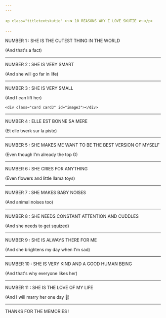 ```yaml
---
---

<p class="titletextskutie" >✨❤️ 10 REASONS WHY I LOVE SKUTIE ❤️✨</p>

---
```


<p class="titletext" >NUMBER 1 : SHE IS THE CUTEST THING IN THE WORLD</p>
<p class="skutietext" >(And that's a fact)</p>

<div class="demo">
  <div class="perspective-container">
    <div class="card card1" id="image1"></div>
  </div>
</div>

---
<img class="flytop" src="/background/keur.png" />
<img class="flyleft" src="/background/keur.png" />
<p class="titletext" >NUMBER 2 : SHE IS VERY SMART</p>
<p class="skutietext" >(And she will go far in life)</p>

<div class="demo">
  <div class="perspective-container">
    <div class="card card2" id="image2"></div>
  </div>
</div>

---

<p class="titletext" >NUMBER 3 : SHE IS VERY SMALL</p>
<p class="skutietext" >(And I can lift her)</p>
<img class="flytop" src="/background/oiseau.png" />
<img class="flyleft" src="/background/oiseau.png" />
<div class="demo">
  <div class="perspective-container">
    
    <div class="card card3" id="image3"></div>
  </div>
</div>

---

<p class="titletext" >NUMBER 4 : ELLE EST BONNE SA MERE</p>
<p class="skutietext" >(Et elle twerk sur la piste)</p>

<div class="demo">
  <div class="perspective-container">
    <div class="card card4" id="image4"></div>
  </div>
</div>

---

<p class="titletext" >NUMBER 5 : SHE MAKES ME WANT TO BE THE BEST VERSION OF MYSELF</p>
<p class="skutietext" >(Even though I'm already the top G)</p>

<div class="demo">
  <div class="perspective-container">
    <div class="card card5" id="image5"></div>
  </div>
</div>

---

<p class="titletext" >NUMBER 6 : SHE CRIES FOR ANYTHING</p>
<p class="skutietext" >(Even flowers and little llama toys)</p>

<div class="demo">
  <div class="perspective-container">
    <div class="card card6" id="image6"></div>
  </div>
</div>

---

<p class="titletext" >NUMBER 7 : SHE MAKES BABY NOISES</p>
<p class="skutietext" >(And animal noises too)</p>

<div class="demo">
  <div class="perspective-container">
    <div class="card card7" id="image7"></div>
  </div>
</div>

---

<p class="titletext" >NUMBER 8 : SHE NEEDS CONSTANT ATTENTION AND CUDDLES</p>
<p class="skutietext" >(And she needs to get squized)</p>

<div class="demo">
  <div class="perspective-container">
    <div class="card card9" id="image9"></div>
  </div>
</div>

---

<p class="titletext" >NUMBER 9 : SHE IS ALWAYS THERE FOR ME</p>
<p class="skutietext" >(And she brightens my day when I'm sad)</p>

<div class="demo">
  <div class="perspective-container">
    <div class="card card8" id="image8"></div>
  </div>
</div>


---

<p class="titletext" >NUMBER 10 : SHE IS VERY KIND AND A GOOD HUMAN BEING</p>
<p class="skutietext" >(And that's why everyone likes her)</p>

<div class="demo">
  <div class="perspective-container">
    <div class="card card10" id="image10"></div>
  </div>
</div>

---

<p class="titletext" >NUMBER 11 : SHE IS THE LOVE OF MY LIFE</p>
<p class="skutietext" >(And I will marry her one day 💍)</p>

<div class="demo">
  <div class="perspective-container">
    <div class="card card11" id="image11"></div>
  </div>
</div>

---

<p class="titletextskutie" >THANKS FOR THE MEMORIES !</p>

<div id="stage">
      <div id="rotate">
        <div id="ring-1" class="ring"></div>
        <div id="ring-2" class="ring"></div>
        <div id="ring-3" class="ring"></div>
      </div>
    </div>

<style type="text/css">

      #stage {
        margin: 200px auto;
        width: 900px;
        height: 600px;
        /*
        
        Setting the perspective of the contents of the stage
        but not the stage itself
        
        */
        -webkit-perspective: 1600;
      }

      #rotate {
        margin: 0 auto;
        width: 900px;
        height: 600px;
        /* Ensure that we're in 3D space */
        -webkit-transform-style: preserve-3d;
        /*
        Make the whole set of rows use the x-axis spin animation
        for a duration of 7 seconds, running infinitely and linearly
        */
        -webkit-animation-name: x-spin;
        -webkit-animation-duration: 14s;
        -webkit-animation-iteration-count: infinite;
        -webkit-animation-timing-function: linear;
      }

      .ring {
        margin: 0 auto;
        height: 165px;
        width: 900px;
        -webkit-transform-style: preserve-3d;
        -webkit-animation-iteration-count: infinite;
        -webkit-animation-timing-function: linear;
      }
      
  

      .poster {
        position: absolute;
        left: 375px;
        height: 150px
        width: 100%;
        object-fit: cover;
        opacity: 0.85;
        color: rgba(0,0,0,0.9);
        -webkit-border-radius: 10px;
      }
      
      .poster > p {
        font-family: 'Georgia', serif;
        font-size: 36px;
        font-weight: bold;
        text-align: center;
        margin-top: 28px;
      }

      /*
      Set up each row to have a different animation duration
      and alternating y-axis rotation directions.
      */
      #ring-1 {
        -webkit-animation-name: y-spin;
        -webkit-animation-duration: 22s;
      }

      #ring-2 {
        -webkit-animation-name: back-y-spin;
        -webkit-animation-duration: 18s;
      }

      #ring-3 {
        -webkit-animation-name: y-spin;
        -webkit-animation-duration: 14s;
      }

      /*

      Here we define each of the three individual animations that
      we will be using to have our 3D rotation effect. The first
      animation will perform a full rotation on the x-axis, we'll
      use that on the whole set of objects. The second and third
      animations will perform a full rotation on the y-axis in
      opposite directions, alternating directions between rows.
    
      Note that you currently have to specify an intermediate step
      for rotations even when you are using individual transformation
      constructs.

      */
      @-webkit-keyframes x-spin {
        0%    { -webkit-transform: rotateX(0deg); }
        
        25%   { -webkit-transform: rotateX(20deg); }
  
        75%   { -webkit-transform: rotateX(-20deg); }
  
        100%  { -webkit-transform: rotateX(0deg); }
      }

      @-webkit-keyframes y-spin {
        0%    { -webkit-transform: rotateY(0deg); }
        50%   { -webkit-transform: rotateY(180deg); }
        100%  { -webkit-transform: rotateY(360deg); }
      }

      @-webkit-keyframes back-y-spin {
        0%    { -webkit-transform: rotateY(360deg); }
        50%   { -webkit-transform: rotateY(180deg); }
        100%  { -webkit-transform: rotateY(0deg); }
      }

  .flytop { position: absolute; top: -1000px; width: 10% /* <- not relevant for the animation */ }
  .flyleft { position: absolute; left: -1000px; width: 10% /* <- not relevant for the animation */ }
    </style>

  <script src="https://ajax.googleapis.com/ajax/libs/jquery/2.1.1/jquery.min.js"> </script>
 <script type="text/javascript">

  const audio1 = new Audio('/skutie_pics/songs/1.ogg');
  const audio11 = new Audio('/skutie_pics/songs/iseethelight.mp3');
   audio11.loop = true;
   
  const image1 = document.getElementById('image1');
  image1.addEventListener('click', function() {
  // Play the song when the button is clicked
  audio1.play();
  audio11.play();
});

   const audio2 = new Audio('/skutie_pics/songs/2.ogg');
  const image2 = document.getElementById('image2');
  image2.addEventListener('click', function() {
  // Play the song when the button is clicked
  audio2.play();
    audio11.play();
});

   const audio3 = new Audio('/skutie_pics/songs/3.ogg');
  const image3 = document.getElementById('image3');
  image3.addEventListener('click', function() {
  // Play the song when the button is clicked
  audio3.play();
    audio11.play();
});

   const audio4 = new Audio('/skutie_pics/songs/4.ogg');
  const image4 = document.getElementById('image4');
  image4.addEventListener('click', function() {
  // Play the song when the button is clicked
  audio4.play();
    audio11.play();
});

   const audio5 = new Audio('/skutie_pics/songs/5.ogg');
  const image5 = document.getElementById('image5');
  image5.addEventListener('click', function() {
  // Play the song when the button is clicked
  audio5.play();
    audio11.play();
});

   const audio6 = new Audio('/skutie_pics/songs/7.ogg');
  const image6 = document.getElementById('image6');
  image6.addEventListener('click', function() {
  // Play the song when the button is clicked
  audio6.play();
    audio11.play();
});

   const audio7 = new Audio('/skutie_pics/songs/6.ogg');
  const image7 = document.getElementById('image7');
  image7.addEventListener('click', function() {
  // Play the song when the button is clicked
  audio7.play();
    audio11.play();
});

   const audio8 = new Audio('/skutie_pics/songs/8.ogg');
  const image8 = document.getElementById('image8');
  image8.addEventListener('click', function() {
  // Play the song when the button is clicked
  audio8.play();
    audio11.play();
});

   const audio9 = new Audio('/skutie_pics/songs/9.ogg');
  const image9 = document.getElementById('image9');
  image9.addEventListener('click', function() {
  // Play the song when the button is clicked
  audio9.play();
    audio11.play();
});

   const audio10 = new Audio('/skutie_pics/songs/10.ogg');
  const image10 = document.getElementById('image10');
  image10.addEventListener('click', function() {
  // Play the song when the button is clicked
  audio10.play();
    audio11.play();
});

   const audiobonus = new Audio('/skutie_pics/songs/happy.mp3');
  const image11 = document.getElementById('image11');
  image11.addEventListener('click', function() {
  // Play the song when the button is clicked
  audiobonus.play();
    audio11.play();
});

 
  const objectList = document.querySelectorAll('.card');
   
  objectList.forEach((object) => {
  object.onmousemove = handleMouseMove; })
  
 
  function handleMouseMove(event) {
  const height = window.innerHeight;
  const width = window.innerWidth;

  console.log(height);
  console.log(width);
        
  // Creates angles of (-20, -20) (left, bottom) and (20, 20) (right, top)
  const yAxisDegree = event.pageX / width * 40 - 20;
  const xAxisDegree = event.offsetY / height * -1 * 20 + 10;

  console.log(event.pageX);
  console.log(event.pageY);
        
  event.target.style.transform = `rotateY(${yAxisDegree}deg) rotateX(${xAxisDegree}deg)`;
  // Set the sheen position
  setSheenPosition(event.pageX / width, event.offsetY / width);
}

      function setSheenPosition(xRatio, yRatio) {
  // This creates a "distance" up to 400px each direction to offset the sheen
  const xOffset = 1 - (xRatio - 0.7) * 800;
  const yOffset = 1 - (yRatio - 0.4) * 800;
  event.target.style.setProperty('--sheenX', `${xOffset}px`)
  event.target.style.setProperty('--sheenY', `${yOffset}px`)
}

  const POSTERS_PER_ROW = 12;
  const RING_RADIUS = 300;

  function setup_posters (row, value)
  {
    var posterAngle = 360 / POSTERS_PER_ROW;
    for (var i = 0; i < POSTERS_PER_ROW; i ++) {
      var poster = document.createElement('div');
      poster.className = 'poster';
      // compute and assign the transform for this poster
      var transform = 'rotateY(' + (posterAngle * i) + 'deg) translateZ(' + RING_RADIUS + 'px)';
      poster.style.webkitTransform = transform;
      // setup the number to show inside the poster
      
      var content = poster.appendChild(document.createElement('img'));
      if (value == 1) {
      content.setAttribute('src', 'skutie_pics/'+i+'.jpg'); }
      else if (value == 2) {
        content.setAttribute('src', 'skutie_pics/'+i+'_.jpg'); }
      else if (value == 3) {
        content.setAttribute('src', 'skutie_pics/'+i+'__.jpg'); }
  
      content.setAttribute('alt', 'na');
      content.setAttribute('height', '150');
      content.setAttribute('width', '150');
      
    
      
      // add the poster to the row
      row.appendChild(poster);
    }

  }

  function init ()
  {
    setup_posters(document.getElementById('ring-1'), 1);
    setup_posters(document.getElementById('ring-2'), 2);
    setup_posters(document.getElementById('ring-3'), 3);
  }

  // call init once the document is fully loaded
  window.addEventListener('load', init, false);
  
$(function() {
    var imgtop = $(".flytop"),
        imgleft = $(".flyleft"),
        height = imgtop.get(0).height,
        width = imgtop.get(0).width,
        screenWidth = $(window).width(),
        screenHeight = $(window).height(),
        topduration = 60000,
        leftduration = 10000;

    function animateTop() {
        imgtop.css("top", -height).animate({
            "top": screenHeight*16
        }, topduration, animateTop);
    }

  function animateLeft() {
        imgleft.css("left", -width).animate({
            "left": screenWidth*2
        }, leftduration, animateLeft);
    }

    animateTop();
    animateLeft();
  
});
    </script>

